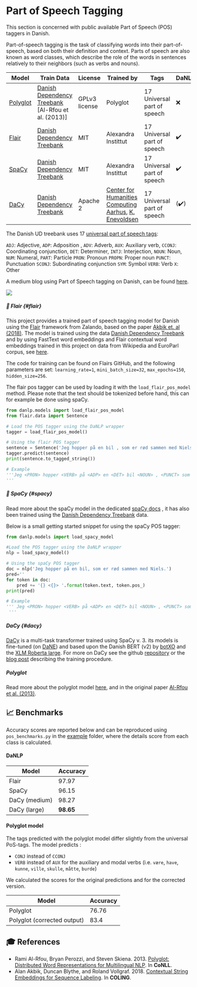 Part of Speech Tagging
======================
This section is concerned with public available Part of Speech (POS) taggers in Danish.

Part-of-speech tagging is the task of classifying words into their part-of-speech, based on both their definition and context. Parts of speech are also known as word classes, which describe the role of the words in sentences relatively to their neighbors (such as verbs and nouns). 

| Model                 | Train Data                                                                | License       | Trained by                                                                                                   | Tags                         | DaNLP |
| --------------------- | ------------------------------------------------------------------------- | ------------- | ------------------------------------------------------------------------------------------------------------ | ---------------------------- | ----- |
| [Polyglot](#polyglot) | [Danish Dependency Treebank](../datasets.md#dane) [Al-Rfou et al. (2013)] | GPLv3 license | Polyglot                                                                                                     | 17  Universal part of speech | ❌     |
| [Flair](#flair)       | [Danish Dependency Treebank](../datasets.md#dane)                         | MIT           | Alexandra Instittut                                                                                          | 17  Universal part of speech | ✔️     |
| [SpaCy](#spacy)       | [Danish Dependency Treebank](../datasets.md#dane)                         | MIT           | Alexandra Instittut                                                                                          | 17  Universal part of speech | ✔️     |
| [DaCy](#dacy)         | [Danish Dependency Treebank](../datasets.md#dane)                         | Apache 2      | [Center for Humanities Computing Aarhus](http://chcaa.io/#/), [K. Enevoldsen ](http://kennethenevoldsen.com) | 17  Universal part of speech | (✔️)   |

The Danish UD treebank  uses 17 [universal part of speech tags](<https://universaldependencies.org/u/pos/index.html>):

`ADJ`: Adjective, `ADP`: Adposition , `ADV`: Adverb, `AUX`: Auxiliary verb, `CCONJ`: Coordinating conjunction, `DET`: Determiner, `INTJ`: Interjection, `NOUN`: Noun, `NUM`: Numeral, `PART`: Particle `PRON`: Pronoun `PROPN`: Proper noun `PUNCT`: Punctuation `SCONJ`: Subordinating conjunction `SYM`: Symbol `VERB`: Verb `X`: Other

A medium blog using Part of Speech tagging on Danish, can be found  [here](<https://medium.com/danlp/i-klasse-med-kierkegaard-eller-historien-om-det-fede-ved-at-en-computer-kan-finde-ordklasser-189774695f3b>).

![](../imgs/postag_eksempel.gif)

##### 🔧 Flair {#flair}

This project provides a trained part of speech tagging model for Danish using the [Flair](<https://github.com/flairNLP/flair>) framework from Zalando, based on the paper [Akbik et. al (2018)](<https://alanakbik.github.io/papers/coling2018.pdf>). The model is trained using the data [Danish Dependency Treebank](../datasets.md#dane)  and by using FastText word embeddings and Flair contextual word embeddings trained in this project on data from Wikipedia and EuroParl corpus, see [here](embeddings.md).

The code for training can be found on Flairs GitHub, and the following parameters are set:
`learning_rate=1`, `mini_batch_size=32`, `max_epochs=150`, `hidden_size=256`.

The flair pos tagger can be used by loading  it with the  `load_flair_pos_model` method. Please note that the text should be tokenized before hand, this can for example be done using spaCy. 

```python
from danlp.models import load_flair_pos_model
from flair.data import Sentence

# Load the POS tagger using the DaNLP wrapper
tagger = load_flair_pos_model()

# Using the flair POS tagger
sentence = Sentence('Jeg hopper på en bil , som er rød sammen med Niels .') 
tagger.predict(sentence) 
print(sentence.to_tagged_string())

# Example
'''Jeg <PRON> hopper <VERB> på <ADP> en <DET> bil <NOUN> , <PUNCT> som <ADP> er <AUX> rød <ADJ> sammen <ADV> med <ADP> Niels <PROPN> . <PUNCT>
'''

```



##### 🔧 SpaCy {#spacy}

Read more about the spaCy model in the dedicated [spaCy docs](../frameworks/spacy.md) , it has also been trained using the [Danish Dependency Treebank](../datasets.md#dane) data. 

Below is a small getting started snippet for using the spaCy POS tagger:

```python
from danlp.models import load_spacy_model

#Load the POS tagger using the DaNLP wrapper
nlp = load_spacy_model()

# Using the spaCy POS tagger
doc = nlp('Jeg hopper på en bil, som er rød sammen med Niels.')
pred=''
for token in doc:
    pred += '{} <{}> '.format(token.text, token.pos_)
print(pred)

# Example
''' Jeg <PRON> hopper <VERB> på <ADP> en <DET> bil <NOUN> , <PUNCT> som <ADP> er <AUX> rød <ADJ> sammen <ADV> med <ADP> Niels <PROPN> . <PUNCT> 
 '''
```

##### DaCy {#dacy}

[DaCy](https://github.com/KennethEnevoldsen/DaCy) is a multi-task transformer trained using SpaCy v. 3.
its models is fine-tuned (on [DaNE](../datasets.md#dane)) and based upon the Danish BERT (v2) by [botXO](https://github.com/botxo/nordic_bert) and the [XLM Roberta large](https://huggingface.co/xlm-roberta-large). For more on DaCy see the github [repository](https://github.com/KennethEnevoldsen/DaCy) or the [blog post](https://www.kennethenevoldsen.com/post/new-fast-and-efficient-state-of-the-art-in-danish-nlp/) describing the training procedure. 

##### Polyglot

Read more about the polyglot model [here](<https://polyglot.readthedocs.io/en/latest/POS.html>), and in the original paper [Al-Rfou et al. (2013)](https://www.aclweb.org/anthology/W13-3520). 

## 📈 Benchmarks

Accuracy scores are reported below and can be reproduced using `pos_benchmarks.py` in the [example](<https://github.com/alexandrainst/danlp/tree/master/examples>) folder, where the details score from each class is calculated.

#### DaNLP

| Model         | Accuracy  |
| ------------- | --------- |
| Flair         | 97.97     |
| SpaCy         | 96.15     |
| DaCy (medium) | 98.27     |
| DaCy (large)  | **98.65** |

#### Polyglot model

The tags predicted with the polyglot model differ slightly from the universal PoS-tags. The model predicts :
* `CONJ` instead of `CCONJ`
* `VERB` instead of `AUX` for the auxiliary and modal verbs (i.e. `være`, `have`, `kunne`, `ville`, `skulle`, `måtte`, `burde`)

We calculated the scores for the original predictions and for the corrected version.

| Model                       | Accuracy |
| --------------------------- | -------- |
| Polyglot                    | 76.76    |
| Polyglot (corrected output) | 83.4     |




## 🎓 References 
- Rami Al-Rfou, Bryan Perozzi, and Steven Skiena. 2013. [Polyglot: Distributed Word Representations for Multilingual NLP](https://www.aclweb.org/anthology/W13-3520). In **CoNLL**.
- Alan Akbik, Duncan Blythe, and Roland Vollgraf. 2018. [Contextual String Embeddings for Sequence Labeling](https://alanakbik.github.io/papers/coling2018.pdf). In **COLING**.

  
